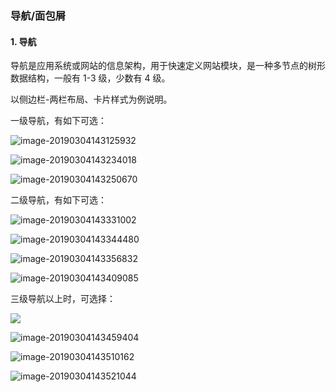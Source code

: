 ### 导航/面包屑

#### 1. 导航

导航是应用系统或网站的信息架构，用于快速定义网站模块，是一种多节点的树形数据结构，一般有 1-3 级，少数有 4 级。

以侧边栏-两栏布局、卡片样式为例说明。

一级导航，有如下可选：

![image-20190304143125932](/static/img/designs/layout-9.png)

![image-20190304143234018](/static/img/designs/layout-10.png)

![image-20190304143250670](/static/img/designs/layout-11.png)

二级导航，有如下可选：

![image-20190304143331002](/static/img/designs/layout-12.png)

![image-20190304143344480](/static/img/designs/layout-13.png)

![image-20190304143356832](/static/img/designs/layout-14.png)

![image-20190304143409085](/static/img/designs/layout-15.png)

三级导航以上时，可选择：

![](/static/img/designs/layout-3.png)

![image-20190304143459404](/static/img/designs/layout-16.png)

![image-20190304143510162](/static/img/designs/layout-17.png)

![image-20190304143521044](/static/img/designs/layout-18.png)
